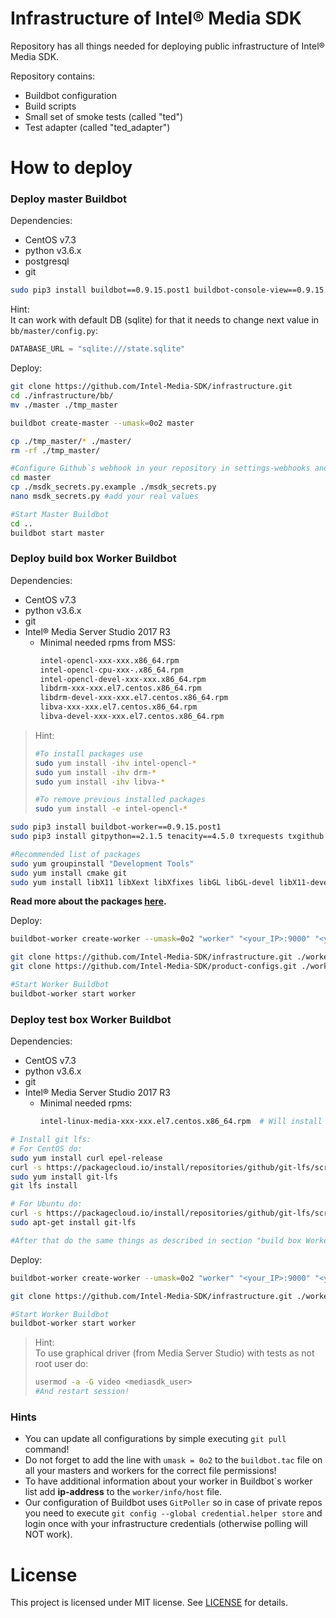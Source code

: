 # Infrastructure of Intel® Media SDK
Repository has all things needed for deploying public infrastructure of Intel® Media SDK.  
  
Repository contains:  
- Buildbot configuration
- Build scripts
- Small set of smoke tests (called "ted")
- Test adapter (called "ted_adapter")


# How to deploy
### Deploy master Buildbot
Dependencies:
- CentOS v7.3
- python v3.6.x
- postgresql
- git

```bash
sudo pip3 install buildbot==0.9.15.post1 buildbot-console-view==0.9.15.post1 buildbot-www==0.9.15.post1
```
Hint:  
It can work with default DB (sqlite) for that it needs to change next value in `bb/master/config.py`:
```python
DATABASE_URL = "sqlite:///state.sqlite"
```

Deploy:
```bash
git clone https://github.com/Intel-Media-SDK/infrastructure.git
cd ./infrastructure/bb/
mv ./master ./tmp_master

buildbot create-master --umask=0o2 master

cp ./tmp_master/* ./master/
rm -rf ./tmp_master/

#Configure Github`s webhook in your repository in settings-webhooks and create Github`s token after that do:
cd master
cp ./msdk_secrets.py.example ./msdk_secrets.py
nano msdk_secrets.py #add your real values

#Start Master Buildbot
cd ..
buildbot start master

```
### Deploy build box Worker Buildbot
Dependencies:
- CentOS v7.3
- python v3.6.x
- git
- Intel® Media Server Studio 2017 R3
  - Minimal needed rpms from MSS:
      ```bash
      intel-opencl-xxx-xxx.x86_64.rpm
      intel-opencl-cpu-xxx-.x86_64.rpm
      intel-opencl-devel-xxx-xxx.x86_64.rpm
      libdrm-xxx-xxx.el7.centos.x86_64.rpm
      libdrm-devel-xxx-xxx.el7.centos.x86_64.rpm
      libva-xxx-xxx.el7.centos.x86_64.rpm
      libva-devel-xxx-xxx.el7.centos.x86_64.rpm
      ```
>Hint:  
>```bash
>#To install packages use
>sudo yum install -ihv intel-opencl-*
>sudo yum install -ihv drm-*
>sudo yum install -ihv libva-*
>
>#To remove previous installed packages
>sudo yum install -e intel-opencl-*
>```


```bash
sudo pip3 install buildbot-worker==0.9.15.post1
sudo pip3 install gitpython==2.1.5 tenacity==4.5.0 txrequests txgithub service_identity

#Recommended list of packages
sudo yum groupinstall "Development Tools"
sudo yum install cmake git
sudo yum install libX11 libXext libXfixes libGL libGL-devel libX11-devel 
```
**Read more about the packages [here](docs/packages.md).**

Deploy:
```bash
buildbot-worker create-worker --umask=0o2 "worker" "<your_IP>:9000" "<your_worker_name>" "pass"

git clone https://github.com/Intel-Media-SDK/infrastructure.git ./worker/infrastructure
git clone https://github.com/Intel-Media-SDK/product-configs.git ./worker/product-configs

#Start Worker Buildbot
buildbot-worker start worker
```

### Deploy test box Worker Buildbot
Dependencies:
- CentOS v7.3
- python v3.6.x
- git
- Intel® Media Server Studio 2017 R3
  - Minimal needed rpms:
      ```bash
      intel-linux-media-xxx-xxx.el7.centos.x86_64.rpm  # Will install iHD_drv_video.so etc
      ```

```bash
# Install git lfs:
# For CentOS do:
sudo yum install curl epel-release
curl -s https://packagecloud.io/install/repositories/github/git-lfs/script.rpm.sh | sudo bash
sudo yum install git-lfs
git lfs install

# For Ubuntu do:
curl -s https://packagecloud.io/install/repositories/github/git-lfs/script.deb.sh | sudo bash
sudo apt-get install git-lfs

#After that do the same things as described in section "build box Worker"
```

Deploy:
```bash
buildbot-worker create-worker --umask=0o2 "worker" "<your_IP>:9000" "<your_worker_name>" "pass"

git clone https://github.com/Intel-Media-SDK/infrastructure.git ./worker/infrastructure

#Start Worker Buildbot
buildbot-worker start worker
```
>Hint:  
>To use graphical driver (from Media Server Studio) with tests as not root user do: 
>```bash
>usermod -a -G video <mediasdk_user>
>#And restart session!
>```

### Hints
- You can update all configurations by simple executing `git pull` command!
- Do not forget to add the line with `umask = 0o2` to the `buildbot.tac` file on all your masters and workers for the correct file permissions!
- To have additional information about your worker in Buildbot\`s worker list add **ip-address** to the `worker/info/host` file.
- Our configuration of Buildbot uses `GitPoller` so in case of private repos you need to execute `git config --global credential.helper store` and login once with your infrastructure credentials (otherwise polling will NOT work).

# License
This project is licensed under MIT license. See [LICENSE](./LICENSE) for details.
